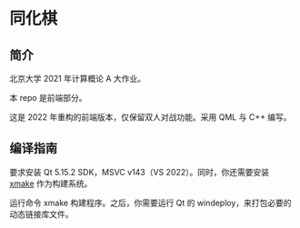 # 同化棋

## 简介

北京大学 2021 年计算概论 A 大作业。

本 repo 是前端部分。

这是 2022 年重构的前端版本，仅保留双人对战功能。采用 QML 与 C++ 编写。

## 编译指南

要求安装 Qt 5.15.2 SDK，MSVC v143（VS 2022）。同时，你还需要安装 [xmake](https://xmake.io/#/zh-cn/) 作为构建系统。

运行命令 xmake 构建程序。之后，你需要运行 Qt 的 windeploy，来打包必要的动态链接库文件。
